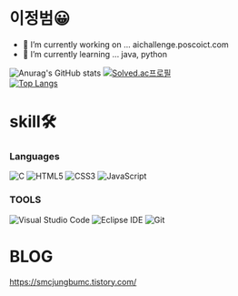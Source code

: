 # 이정범😀

- 🔭 I’m currently working on ... aichallenge.poscoict.com
- 🌱 I’m currently learning ... java, python


![Anurag's GitHub stats](https://github-readme-stats.vercel.app/api?username=Hedeey&show_icons=true&theme=radical)
[![Solved.ac프로필](http://mazassumnida.wtf/api/v2/generate_badge?boj=jbeom2005)](https://solved.ac/jbeom2005)<br>
[![Top Langs](https://github-readme-stats.vercel.app/api/top-langs/?username=Hedeey&layout=compact)](https://github.com/anuraghazra/github-readme-stats)

# skill🛠
### Languages
![C](https://img.shields.io/badge/C-A8B9CC.svg?&style=for-the-badge&logo=C&logoColor=blue)
![HTML5](https://img.shields.io/badge/HTML5-E34F26.svg?&style=for-the-badge&logo=HTML5&logoColor=white)
![CSS3](https://img.shields.io/badge/CSS3-1572B6.svg?&style=for-the-badge&logo=CSS3&logoColor=white)
![JavaScript](https://img.shields.io/badge/JavaScript-F7DF1E.svg?&style=for-the-badge&logo=JavaScript&logoColor=black)

### TOOLS
![Visual Studio Code](https://img.shields.io/badge/Visual%20Studio%20Code-007ACC.svg?&style=for-the-badge&logo=Visual%20Studio%20Code&logoColor=white)
![Eclipse IDE](https://img.shields.io/badge/Eclipse%20IDE-2C2255.svg?&style=for-the-badge&logo=Eclipse%20IDE&logoColor=white)
![Git](https://img.shields.io/badge/Git-F05032.svg?&style=for-the-badge&logo=Git&logoColor=white)

# BLOG
https://smcjungbumc.tistory.com/
